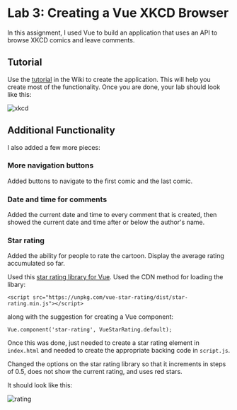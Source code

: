 # Lab 3: Creating a Vue XKCD Browser

In this assignment, I used Vue to build an application that uses
an API to browse XKCD comics and leave comments.

## Tutorial

Use the [tutorial](https://github.com/BYU-CS260-Winter-2018/lab3/wiki)
in the Wiki to create the application. This will help you create most
of the functionality. Once you are done, your lab should look like this:

![xkcd](images/xkcd.png)

## Additional Functionality

I also added a few more pieces:

### More navigation buttons

Added buttons to navigate to the first comic and the last comic.

### Date and time for comments

Added the current date and time to every comment that is created, then
showed the current date and time after or below the author's name.

### Star rating

Added the ability for people to rate the cartoon. Display the average
rating accumulated so far.

Used this [star rating library for
Vue](https://github.com/craigh411/vue-star-rating). Used the CDN method
for loading the libary:

```
<script src="https://unpkg.com/vue-star-rating/dist/star-rating.min.js"></script>
```


along with the suggestion for creating a Vue component:

```
Vue.component('star-rating', VueStarRating.default);
```

Once this was done, just needed to create a star rating element in
`index.html` and needed to create the appropriate backing code in `script.js`.

Changed the options on the star rating library so that it increments in
steps of 0.5, does not show the current rating, and uses red stars.

It should look like this:

![rating](images/rating.png)
